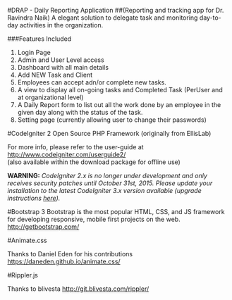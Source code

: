 #DRAP - Daily Reporting Application 
##(Reporting and tracking app for Dr. Ravindra Naik)
A elegant solution to delegate task and monitoring day-to-day activities in the organization.


###Features Included
1.  Login Page
2.  Admin and User Level access
3.  Dashboard with all main details 
4.  Add NEW Task and Client
5.  Employees can accept adn/or complete new tasks.
6.  A view to display all on-going tasks and Completed Task (PerUser and at organizational level)
7.  A Daily Report form to list out all the work done by an employee in the given day along with the status of the task.
8.  Setting page (currently allowing user to change their passwords)

#CodeIgniter 2
Open Source PHP Framework (originally from EllisLab)

For more info, please refer to the user-guide at http://www.codeigniter.com/userguide2/  
(also available within the download package for offline use)

**WARNING:** *CodeIgniter 2.x is no longer under development and only receives security patches until October 31st, 2015.
Please update your installation to the latest CodeIgniter 3.x version available
(upgrade instructions [here](http://www.codeigniter.com/userguide3/installation/upgrade_300.html)).*

#Bootstrap 3
Bootstrap is the most popular HTML, CSS, and JS framework for developing responsive, mobile first projects on the web.
http://getbootstrap.com/

#Animate.css

Thanks to Daniel Eden for his contributions https://daneden.github.io/animate.css/

#Rippler.js

Thanks to blivesta http://git.blivesta.com/rippler/
